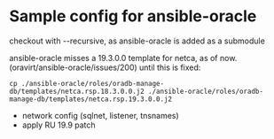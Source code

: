 # Sample config for ansible-oracle

checkout with --recursive, as ansible-oracle is added as a submodule

ansible-oracle misses a 19.3.0.0 template for netca, as of now. (oravirt/ansible-oracle/issues/200) until this is fixed:

    cp ./ansible-oracle/roles/oradb-manage-db/templates/netca.rsp.18.3.0.0.j2 ./ansible-oracle/roles/oradb-manage-db/templates/netca.rsp.19.3.0.0.j2


* network config (sqlnet, listener, tnsnames)
* apply RU 19.9 patch
